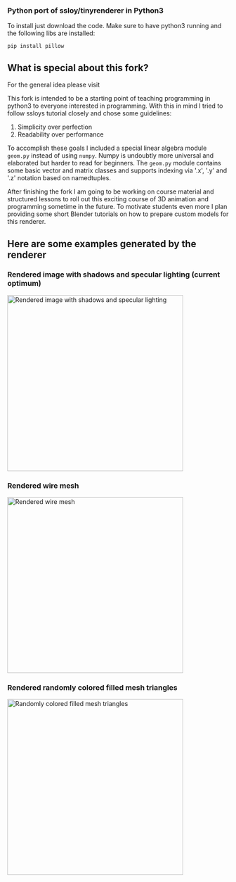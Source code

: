 ### Python port of ssloy/tinyrenderer in Python3

To install just download the code. 
Make sure to have python3 running and the following libs are installed:

`pip install pillow`

## What is special about this fork?

For the general idea please visit [](https://github.com/ssloy/tinyrenderer)

This fork is intended to be a starting point of teaching programming in python3 to everyone interested in programming.
With this in mind I tried to follow ssloys tutorial closely and chose some guidelines:

1. Simplicity over perfection
1. Readability over performance

To accomplish these goals I included a special linear algebra module `geom.py` instead of using `numpy`. 
Numpy is undoubtly more universal and elaborated but harder to read for beginners.
The `geom.py` module contains some basic vector and matrix classes and supports indexing via '.x', '.y' and '.z' notation based on namedtuples.

After finishing the fork I am going to be working on course material and structured lessons to roll out this exciting course of 3D animation and programming sometime in the future. To motivate students even more I plan providing some short Blender tutorials on how to prepare custom models for this renderer.

## Here are some examples generated by the renderer

### Rendered image with shadows and specular lighting (current optimum)
<img src="https://github.com/rap1ide/tinyrenderer_python/blob/master/docs/images/shadow_shade.png" alt="Rendered image with shadows and specular lighting" width="400">

### Rendered wire mesh
<img src="https://github.com/rap1ide/tinyrenderer_python/blob/master/docs/images/e04_autumn_mesh.png" alt="Rendered wire mesh" width="400">

### Rendered randomly colored filled mesh triangles
<img src="https://github.com/rap1ide/tinyrenderer_python/blob/master/docs/images/e06_autumn_filled.png" alt="Randomly colored filled mesh triangles" width="400">
